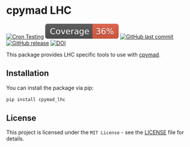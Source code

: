 # cpymad LHC

[![Cron Testing](https://github.com/JoschD/cpymad_lhc/workflows/Cron%20Testing/badge.svg)](https://github.com/JoschD/cpymad_lhc/actions?query=workflow%3A%22Cron+Testing%22)
[![Coverage](https://raw.githubusercontent.com/JoschD/cpymad_lhc/python-coverage-comment-action-data/badge.svg)](https://github.com/JoschD/cpymad_lhc/tree/python-coverage-comment-action-data)
[![GitHub last commit](https://img.shields.io/github/last-commit/JoschD/cpymad_lhc.svg?style=popout)](https://github.com/JoschD/cpymad_lhc/)
[![GitHub release](https://img.shields.io/github/release/JoschD/cpymad_lhc.svg?style=popout)](https://github.com/JoschD/cpymad_lhc/)
[![DOI](https://zenodo.org/badge/DOI/10.5281/zenodo.5070986.svg)](https://doi.org/10.5281/zenodo.5070986)

This package provides LHC specific tools to use with [cpymad](https://hibtc.github.io/cpymad/).

## Installation

You can install the package via pip:

```bash
pip install cpymad_lhc
```

## License

This project is licensed under the `MIT License` - see the [LICENSE](LICENSE) file for details.